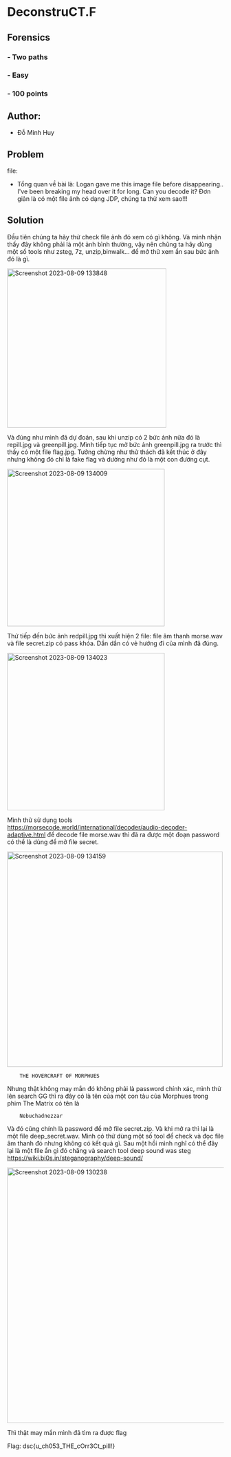 # DeconstruCT.F
## Forensics
### - Two paths
### - Easy
### - 100 points
## Author:
  - Đỗ Minh Huy
## Problem
file: 
  - Tổng quan về bài là: Logan gave me this image file before disappearing.. I've been breaking my head over it for long. Can you decode it? Đơn giản là có một file ảnh có dạng JDP, chúng ta thử xem sao!!!
## Solution
Đầu tiên chúng ta hãy thử check file ảnh đó xem có gì không. Và mình nhận thấy đây không phải là một ảnh bình thường, vậy nên chũng ta hãy dùng một số tools như zsteg, 7z, unzip,binwalk... để mở thử xem ẩn sau bức ảnh đó là gì.

  <img width="370" alt="Screenshot 2023-08-09 133848" src="https://github.com/I3IN1202/CTF/assets/112995017/09586602-e29c-4461-a19a-7a4aba1de732">

Và đúng như mình đã dự đoán, sau khi unzip có 2 bức ảnh nữa đó là repill.jpg và greenpill.jpg. 
Mình tiếp tục mở bức ảnh greenpill.jpg ra trước thì thấy có một file flag.jpg. Tưởng chừng như thử thách đã kết thúc ở đây nhưng không đó chỉ là fake flag và dường như đó là một con đường cụt.

  <img width="366" alt="Screenshot 2023-08-09 134009" src="https://github.com/I3IN1202/CTF/assets/112995017/c98ae7e2-aaef-4465-97f8-5bc8d0408eef">

Thử tiếp đến bức ảnh redpill.jpg thì xuất hiện 2 file: file âm thanh morse.wav và file secret.zip có pass khóa. Dần dần có vẻ hướng đi của mình đã đúng.

  <img width="366" alt="Screenshot 2023-08-09 134023" src="https://github.com/I3IN1202/CTF/assets/112995017/afea0b1d-ca9f-469f-9e16-a0414c7b743c">

Mình thử sử dụng tools https://morsecode.world/international/decoder/audio-decoder-adaptive.html để decode file morse.wav thì đã ra được một đoạn password có thể là dùng để mở file secret.

  <img width="501" alt="Screenshot 2023-08-09 134159" src="https://github.com/I3IN1202/CTF/assets/112995017/72d88dd7-54ba-4c23-9483-1a772143928a">
  
        THE HOVERCRAFT OF MORPHUES 

Nhưng thật không may mắn đó không phải là password chính xác, mình thử lên search GG thì ra đây có là tên của một con tàu của Morphues trong phim The Matrix có tên là

        Nebuchadnezzar

Và đó cũng chính là password để mở file secret.zip. Và khi mở ra thì lại là một file deep_secret.wav.
Mình có thử dùng một số tool để check và đọc file âm thanh đó nhưng không có kết quả gì. Sau một hồi mình nghĩ có thể đây lại là một file ẩn gì đó chăng và search tool deep sound was steg https://wiki.bi0s.in/steganography/deep-sound/

  <img width="594" alt="Screenshot 2023-08-09 130238" src="https://github.com/I3IN1202/CTF/assets/112995017/bd155178-5c1b-40e6-b85f-f242cc375c2c">

Thì thật may mắn mình đã tìm ra được flag

Flag: dsc{u_ch053_THE_cOrr3Ct_pill!}


  











